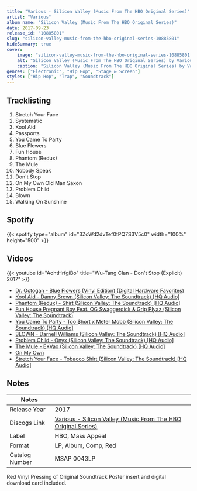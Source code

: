```yaml
---
title: "Various - Silicon Valley (Music From The HBO Original Series)"
artist: "Various"
album_name: "Silicon Valley (Music From The HBO Original Series)"
date: 2017-09-23
release_id: "10885801"
slug: "silicon-valley-music-from-the-hbo-original-series-10885801"
hideSummary: true
cover:
    image: "silicon-valley-music-from-the-hbo-original-series-10885801.jpg"
    alt: "Silicon Valley (Music From The HBO Original Series) by Various"
    caption: "Silicon Valley (Music From The HBO Original Series) by Various"
genres: ["Electronic", "Hip Hop", "Stage & Screen"]
styles: ["Hip Hop", "Trap", "Soundtrack"]
---
```

## Tracklisting
1. Stretch Your Face
2. Systematic
3. Kool Aid
4. Passports
5. You Came To Party
6. Blue Flowers
7. Fun House
8. Phantom (Redux)
9. The Mule
10. Nobody Speak
11. Don't Stop
12. On My Own Old Man Saxon
13. Problem Child
14. Blown
15. Walking On Sunshine
## Spotify
{{< spotify type="album" id="3ZoWd2dvTef0tPQ7S3V5c0" width="100%" height="500" >}}

## Videos
{{< youtube id="AohtHrfgiBo" title="Wu-Tang Clan - Don't Stop (Explicit) 2017" >}}
- [Dr. Octogan - Blue Flowers (Vinyl Edition) (Digital Hardware Favorites)](https://www.youtube.com/watch?v=HL_fmIvfyCM)
- [Kool Aid - Danny Brown (Silicon Valley: The Soundtrack) [HQ Audio]](https://www.youtube.com/watch?v=VqQ4aR9hHHs)
- [Phantom (Redux) - Shirt (Silicon Valley: The Soundtrack) [HQ Audio]](https://www.youtube.com/watch?v=TUP4KltUTDk)
- [Fun House Pregnant Boy Feat. OG Swaggerdick & Grip Plyaz (Silicon Valley: The Soundtrack)](https://www.youtube.com/watch?v=c9FcwF66No8)
- [You Came To Party - Too $hort x Meter Mobb (Silicon Valley: The Soundtrack) [HQ Audio]](https://www.youtube.com/watch?v=Cc8SAa-5XCE)
- [BLOWN - Darnell Williams (Silicon Valley: The Soundtrack) [HQ Audio]](https://www.youtube.com/watch?v=VGYkoXfF-N8)
- [Problem Child - Onyx (Silicon Valley: The Soundtrack) [HQ Audio]](https://www.youtube.com/watch?v=BwdG07eLU78)
- [The Mule - E*Vax (Silicon Valley: The Soundtrack) [HQ Audio]](https://www.youtube.com/watch?v=GC_btK6oQI8)
- [On My Own](https://www.youtube.com/watch?v=K6JVAwpKNtw)
- [Stretch Your Face - Tobacco Shirt (Silicon Valley: The Soundtrack) [HQ Audio]](https://www.youtube.com/watch?v=LfzRlnfl09Q)

## Notes
| Notes          |             |
| ---------------| ----------- |
| Release Year   | 2017 |
| Discogs Link   | [Various - Silicon Valley (Music From The HBO Original Series)](https://www.discogs.com/release/10885801-Various-Silicon-Valley-Music-From-The-HBO-Original-Series) |
| Label          | HBO, Mass Appeal |
| Format         | LP, Album, Comp, Red |
| Catalog Number | MSAP 0043LP |

Red Vinyl Pressing of Original Soundtrack  Poster insert and digital download card included.

